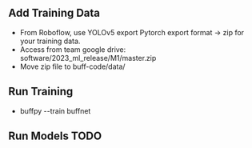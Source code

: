 ## Add Training Data
- From Roboflow, use YOLOv5 export Pytorch export format -> zip for your training data.
- Access from team google drive: software/2023_ml_release/M1/master.zip
- Move zip file to buff-code/data/

## Run Training
- buffpy --train buffnet

## Run Models TODO
